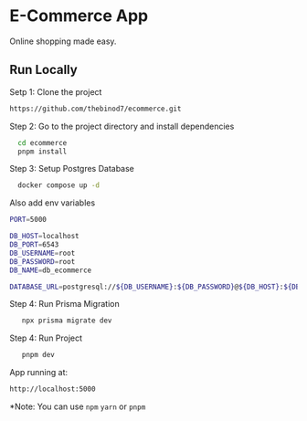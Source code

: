 # E-Commerce App

Online shopping made easy.

## Run Locally

Setp 1: Clone the project

```bash
https://github.com/thebinod7/ecommerce.git
```

Step 2: Go to the project directory and install dependencies

```bash
  cd ecommerce
  pnpm install
```

Step 3: Setup Postgres Database

```bash
  docker compose up -d
```

Also add env variables

```bash
PORT=5000

DB_HOST=localhost
DB_PORT=6543
DB_USERNAME=root
DB_PASSWORD=root
DB_NAME=db_ecommerce

DATABASE_URL=postgresql://${DB_USERNAME}:${DB_PASSWORD}@${DB_HOST}:${DB_PORT}/${DB_NAME}?schema=public

```

Step 4: Run Prisma Migration

```bash
   npx prisma migrate dev
```

Step 4: Run Project

```bash
   pnpm dev
```

App running at:

```bash
http://localhost:5000
```

\*Note: You can use `npm` `yarn` or `pnpm`
